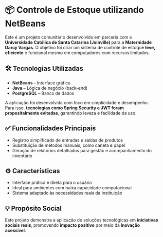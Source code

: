 # 📦 Controle de Estoque utilizando NetBeans

Este é um projeto comunitário desenvolvido em parceria com a **Universidade Católica de Santa Catarina (Joinville)** para a **Maternidade Darcy Vargas**. O objetivo foi criar um sistema de controle de estoque **leve, eficiente** e funcional mesmo em computadores com recursos limitados.

## 🛠 Tecnologias Utilizadas

- **NetBeans** – Interface gráfica
- **Java** – Lógica de negócio (back-end)
- **PostgreSQL** – Banco de dados

A aplicação foi desenvolvida com foco em simplicidade e desempenho. Para isso, **tecnologias como Spring Security e JWT foram propositalmente evitadas**, garantindo leveza e facilidade de uso.

## ✅ Funcionalidades Principais

- Registro simplificado de entradas e saídas de produtos  
- Substituição de métodos manuais, como caneta e papel  
- Geração de relatórios detalhados para gestão e acompanhamento do inventário

## ⚙️ Características

- Interface prática e direta para o usuário  
- Ideal para ambientes com baixa capacidade computacional  
- Sistema adaptado às necessidades reais da instituição  

## 💡 Propósito Social

Este projeto demonstra a aplicação de soluções tecnológicas em **iniciativas sociais reais**, promovendo **impacto positivo** por meio da **inovação acessível**.
